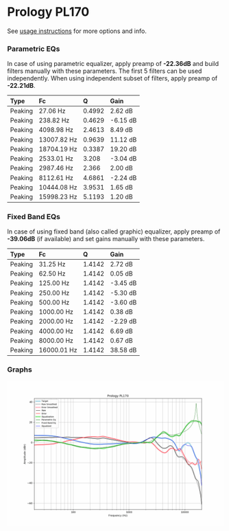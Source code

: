 # Prology PL170
See [usage instructions](https://github.com/jaakkopasanen/AutoEq#usage) for more options and info.

### Parametric EQs
In case of using parametric equalizer, apply preamp of **-22.36dB** and build filters manually
with these parameters. The first 5 filters can be used independently.
When using independent subset of filters, apply preamp of **-22.21dB**.

| Type    | Fc          |      Q | Gain     |
|:--------|:------------|:-------|:---------|
| Peaking | 27.06 Hz    | 0.4992 | 2.62 dB  |
| Peaking | 238.82 Hz   | 0.4629 | -6.15 dB |
| Peaking | 4098.98 Hz  | 2.4613 | 8.49 dB  |
| Peaking | 13007.82 Hz | 0.9639 | 11.12 dB |
| Peaking | 18704.19 Hz | 0.3387 | 19.20 dB |
| Peaking | 2533.01 Hz  | 3.208  | -3.04 dB |
| Peaking | 2987.46 Hz  | 2.366  | 2.00 dB  |
| Peaking | 8112.61 Hz  | 4.6861 | -2.24 dB |
| Peaking | 10444.08 Hz | 3.9531 | 1.65 dB  |
| Peaking | 15998.23 Hz | 5.1193 | 1.20 dB  |

### Fixed Band EQs
In case of using fixed band (also called graphic) equalizer, apply preamp of **-39.06dB**
(if available) and set gains manually with these parameters.

| Type    | Fc          |      Q | Gain     |
|:--------|:------------|:-------|:---------|
| Peaking | 31.25 Hz    | 1.4142 | 2.72 dB  |
| Peaking | 62.50 Hz    | 1.4142 | 0.05 dB  |
| Peaking | 125.00 Hz   | 1.4142 | -3.45 dB |
| Peaking | 250.00 Hz   | 1.4142 | -5.30 dB |
| Peaking | 500.00 Hz   | 1.4142 | -3.60 dB |
| Peaking | 1000.00 Hz  | 1.4142 | 0.38 dB  |
| Peaking | 2000.00 Hz  | 1.4142 | -2.29 dB |
| Peaking | 4000.00 Hz  | 1.4142 | 6.69 dB  |
| Peaking | 8000.00 Hz  | 1.4142 | 0.67 dB  |
| Peaking | 16000.01 Hz | 1.4142 | 38.58 dB |

### Graphs
![](./Prology%20PL170.png)